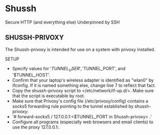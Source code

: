 Shussh
======

Secure HTTP (and everything else) Underpinned by SSH

SHUSSH-PRIVOXY
----

The Shussh-privoxy is intended for use on a system with privoxy installed.  

SETUP

* Specify values for '$TUNNEL_USER', '$TUNNEL_PORT', and '$TUNNEL_HOST'.  
* Confirm that your laptop's wireless adapter is identified as "wlan0" by ifconfig.  If it is named something else, change line 7 to reflect that fact.
* Copy the shussh-privoxy script to </etc/network/if-up.d/>.  Make sure that the script is executable by root.  
* Make sure that Privoxy's config file (/etc/privoxy/config) contains a socks5 forwarding rule pointing to the tunnel established by shussh-privoxy:
* '#        forward-socks5         /       127.0.0.1:<$TUNNEL_PORT in Shussh-privoxy> .'
* Configure all programs (especially web browsers and email clients) to use the proxy 127.0.0.1:<port on which Privoxy is listening>.  
